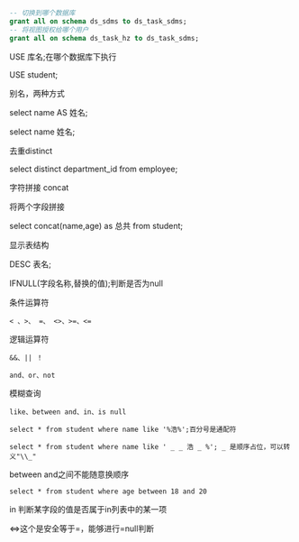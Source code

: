 ```sql
-- 切换到哪个数据库
grant all on schema ds_sdms to ds_task_sdms;
-- 将视图授权给哪个用户
grant all on schema ds_task_hz to ds_task_sdms;
```

USE 库名;在哪个数据库下执行

USE student;

别名，两种方式

select name AS 姓名;

select name 姓名;

去重distinct

select distinct department_id from employee;

字符拼接 concat

将两个字段拼接

select concat(name,age) as 总共 from student;

显示表结构

DESC 表名;

IFNULL(字段名称,替换的值);判断是否为null

条件运算符

```< 、>、 =、 <>、>=、<=```

逻辑运算符

```&&、|| ！```

```and、or、not```

模糊查询

```like、between and、in、is null```

```select * from student where name like '%浩%';百分号是通配符```

```select * from student where name like ' _ _ 浩 _ %'; _ 是顺序占位，可以转义"\\_"```

between and之间不能随意换顺序

```select * from student where age between 18 and 20```



in 判断某字段的值是否属于in列表中的某一项



<=>这个是安全等于=，能够进行=null判断

